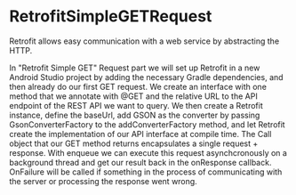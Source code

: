 # RetrofitSimpleGETRequest
Retrofit allows easy communication with a web service by abstracting the HTTP.



In "Retrofit Simple GET" Request part we will set up Retrofit in a new Android Studio project by adding the necessary Gradle dependencies, and then already do our first GET request. 
We create an interface with one method that we annotate with @GET and the relative URL to the API endpoint of the REST API we want to query. We then create a Retrofit instance, define the baseUrl, add GSON as the converter by passing GsonConverterFactory to the addConverterFactory method, and let Retrofit create the implementation of our API interface at compile time.
The Call object that our GET method returns encapsulates a single request + response. With enqueue we can execute this request asynchcronously on a background thread and get our result back in the onResponse callback. OnFailure will be called if something in the process of communicating with the server or processing the response went wrong.
